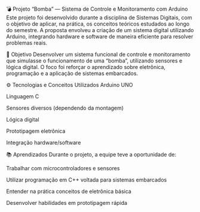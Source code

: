 💣 Projeto “Bomba” — Sistema de Controle e Monitoramento com Arduino
Este projeto foi desenvolvido durante a disciplina de Sistemas Digitais, com o objetivo de aplicar, na prática, os conceitos teóricos estudados ao longo do semestre. A proposta envolveu a criação de um sistema digital utilizando Arduino, integrando hardware e software de maneira eficiente para resolver problemas reais.

🧠 Objetivo
Desenvolver um sistema funcional de controle e monitoramento que simulasse o funcionamento de uma “bomba”, utilizando sensores e lógica digital. O foco foi reforçar o aprendizado sobre eletrônica, programação e a aplicação de sistemas embarcados.

⚙️ Tecnologias e Conceitos Utilizados
Arduino UNO

Linguagem C

Sensores diversos (dependendo da montagem)

Lógica digital

Prototipagem eletrônica

Integração hardware/software

📚 Aprendizados
Durante o projeto, a equipe teve a oportunidade de:

Trabalhar com microcontroladores e sensores

Utilizar programação em C++ voltada para sistemas embarcados

Entender na prática conceitos de eletrônica básica

Desenvolver habilidades em prototipagem rápida
